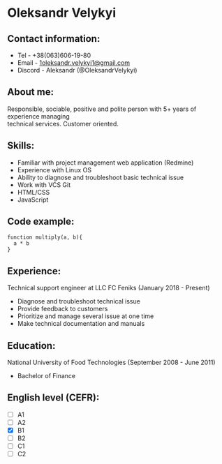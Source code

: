 # Oleksandr Velykyi

## Contact information:
- Tel - +38(063)606-19-80
- Email - <1oleksandr.velykyi1@gmail.com>
- Discord - Aleksandr (@OleksandrVelykyi)
## About me:
Responsible, sociable, positive and polite person with 5+ years of experience managing  
technical services. Customer oriented.
## Skills:
- Familiar with project management web application (Redmine)
- Experience with Linux OS
- Ability to diagnose and troubleshoot basic technical issue
- Work with VCS Git
- HTML/CSS
- JavaScript
## Code example:
```
function multiply(a, b){
  a * b
}
```
## Experience:
Technical support engineer at LLC FC Feniks (January 2018 - Present)
- Diagnose and troubleshoot technical issue
- Provide feedback to customers
- Prioritize and manage several issue at one time
- Make technical documentation and manuals
## Education:
National University of Food Technologies (September 2008 - June 2011)
- Bachelor of Finance
## English level (CEFR): 
- [ ] A1
- [ ] A2
- [x] B1
- [ ] B2
- [ ] C1
- [ ] C2
